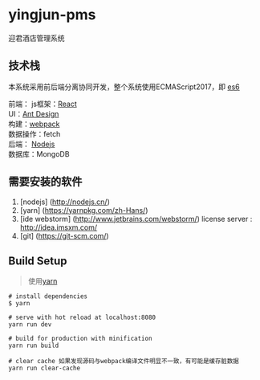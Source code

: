 # yingjun-pms
迎君酒店管理系统

## 技术栈
本系统采用前后端分离协同开发，整个系统使用ECMAScript2017，即 [es6](http://es6.ruanyifeng.com/)  

前端：  js框架：[React](https://facebook.github.io/react/)  
       UI：[Ant Design](https://ant.design/index-cn)  
       构建：[webpack](https://doc.webpack-china.org/)  
       数据操作：fetch  
后端：  [Nodejs](http://nodejs.cn/)  
数据库：MongoDB  

## 需要安装的软件
1. [nodejs] (http://nodejs.cn/)
1. [yarn] (https://yarnpkg.com/zh-Hans/)
1. [ide webstorm] (http://www.jetbrains.com/webstorm/) license server : http://idea.imsxm.com/
1. [git] (https://git-scm.com/)

## Build Setup
> 使用[yarn](https://yarnpkg.com/zh-Hans/)

```
# install dependencies
$ yarn

# serve with hot reload at localhost:8080
yarn run dev

# build for production with minification
yarn run build

# clear cache 如果发现源码与webpack编译文件明显不一致，有可能是缓存脏数据
yarn run clear-cache
```
